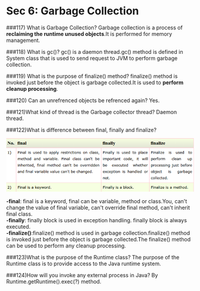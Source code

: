 # Sec 6: Garbage Collection

###117) What is Garbage Collection?
Garbage collection is a process of **reclaiming the runtime unused objects**.It is performed for memory management.

###118) What is gc()?
gc() is a daemon thread.gc() method is defined in System class that is used to send request to JVM to perform garbage collection.

###119) What is the purpose of finalize() method?
finalize() method is invoked just before the object is garbage collected.It is used to **perform cleanup processing**.

###120) Can an unrefrenced objects be refrenced again?
Yes.

###121)What kind of thread is the Garbage collector thread?
Daemon thread.

###122)What is difference between final, finally and finalize?

![](sec2_29.png)

**-final**: final is a keyword, final can be variable, method or class.You, can't change the value of final variable, can't override final method, can't inherit final class.  
**-finally**: finally block is used in exception handling. finally block is always executed.  
**-finalize()**:finalize() method is used in garbage collection.finalize() method is invoked just before the object is garbage collected.The finalize() method can be used to perform any cleanup processing.

###123)What is the purpose of the Runtime class?
The purpose of the Runtime class is to provide access to the Java runtime system.


###124)How will you invoke any external process in Java?
By Runtime.getRuntime().exec(?) method.














